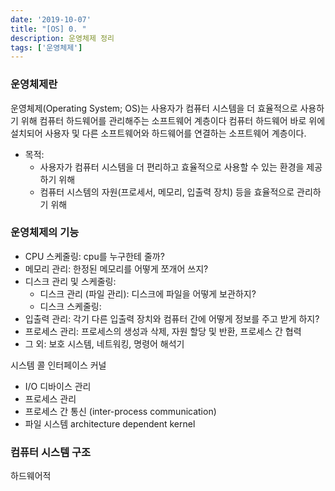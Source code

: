```yaml
---
date: '2019-10-07'
title: "[OS] 0. "
description: 운영체제 정리
tags: ['운영체제']
---
```

> 

### 운영체제란
운영체제(Operating System; OS)는 
사용자가 컴퓨터 시스템을 더 효율적으로 사용하기 위해 컴퓨터 하드웨어를 관리해주는 소프트웨어 계층이다
컴퓨터 하드웨어 바로 위에 설치되어 사용자 및 다른 소프트웨어와 하드웨어를 연결하는 소프트웨어 계층이다. 
- 목적: 
    - 사용자가 컴퓨터 시스템을 더 편리하고 효율적으로 사용할 수 있는 환경을 제공하기 위해
    - 컴퓨터 시스템의 자원(프로세서, 메모리, 입출력 장치) 등을 효율적으로 관리하기 위해 

### 운영체제의 기능
- CPU 스케줄링: cpu를 누구한테 줄까?
- 메모리 관리: 한정된 메모리를 어떻게 쪼개어 쓰지?
- 디스크 관리 및 스케줄링:
    - 디스크 관리 (파일 관리): 디스크에 파일을 어떻게 보관하지?
    - 디스크 스케줄링:
- 입출력 관리: 각기 다른 입출력 장치와 컴퓨터 간에 어떻게 정보를 주고 받게 하지?
- 프로세스 관리: 프로세스의 생성과 삭제, 자원 할당 및 반환, 프로세스 간 협력
- 그 외: 보호 시스템, 네트워킹, 명령어 해석기

시스템 콜 인터페이스
커널
- I/O 디바이스 관리
- 프로세스 관리
- 프로세스 간 통신 (inter-process communication)
- 파일 시스템
architecture dependent kernel

### 컴퓨터 시스템 구조
하드웨어적